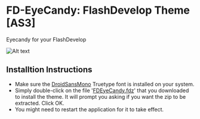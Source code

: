 FD-EyeCandy: FlashDevelop Theme [AS3]
==================

Eyecandy for your FlashDevelop

![Alt text](https://raw.github.com/reversiblean/flashdevelop-theme/master/preview.png "FlashDevelop Theme")

Installtion Instructions
----------------------

* Make sure the [DroidSansMono](./droid-sans-mono.zip) Truetype font is installed on your system.
* Simply double-click on the file '[FDEyeCandy.fdz](./FDEyeCandy.fdz)' that you downloaded to install the theme. 
It will prompt you asking if you want the zip to be extracted. Click OK.
* You might need to restart the application for it to take effect.



